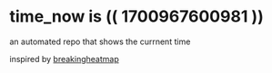 # time_now is (( 1700967600981 ))

an automated repo that shows the currnent time

inspired by [breakingheatmap](https://github.com/breakingheatmap/breakingheatmap)
